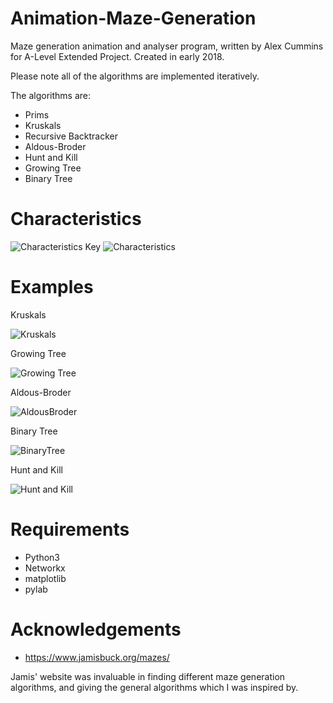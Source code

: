 # Animation-Maze-Generation

Maze generation animation and analyser program, written by Alex Cummins for A-Level Extended Project.
Created in early 2018.

Please note all of the algorithms are implemented iteratively. 

The algorithms are:
* Prims
* Kruskals
* Recursive Backtracker
* Aldous-Broder
* Hunt and Kill
* Growing Tree
* Binary Tree

# Characteristics

![Characteristics Key](CharactaristicsKey.PNG)
![Characteristics](MazeCharactaristics.PNG)

# Examples

Kruskals

![Kruskals](KruskalsGif.gif)

Growing Tree

![Growing Tree](GrowingTreeGif.gif)

Aldous-Broder

![AldousBroder](AldousBroderGif.gif)

Binary Tree

![BinaryTree](BinaryTreeGif.gif)

Hunt and Kill

![Hunt and Kill](HuntAndKillGif.gif)

# Requirements

* Python3
* Networkx
* matplotlib
* pylab

# Acknowledgements

* https://www.jamisbuck.org/mazes/

Jamis' website was invaluable in finding different maze generation algorithms, and giving the general algorithms which I was inspired by.
